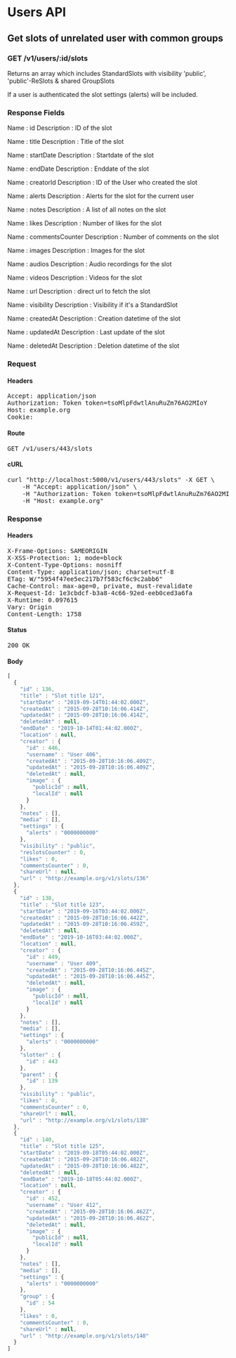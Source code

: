 # Users API

## Get slots of unrelated user with common groups

### GET /v1/users/:id/slots

Returns an array which includes StandardSlots with visibility &#39;public&#39;, &#39;public&#39;-ReSlots &amp; shared GroupSlots

If a user is authenticated the slot settings (alerts) will be included.

### Response Fields

Name : id
Description : ID of the slot

Name : title
Description : Title of the slot

Name : startDate
Description : Startdate of the slot

Name : endDate
Description : Enddate of the slot

Name : creatorId
Description : ID of the User who created the slot

Name : alerts
Description : Alerts for the slot for the current user

Name : notes
Description : A list of all notes on the slot

Name : likes
Description : Number of likes for the slot

Name : commentsCounter
Description : Number of comments on the slot

Name : images
Description : Images for the slot

Name : audios
Description : Audio recordings for the slot

Name : videos
Description : Videos for the slot

Name : url
Description : direct url to fetch the slot

Name : visibility
Description : Visibility if it&#39;s a StandardSlot

Name : createdAt
Description : Creation datetime of the slot

Name : updatedAt
Description : Last update of the slot

Name : deletedAt
Description : Deletion datetime of the slot

### Request

#### Headers

<pre>Accept: application/json
Authorization: Token token=tsoMlpFdwtlAnuRuZm76AO2MIoY
Host: example.org
Cookie: </pre>

#### Route

<pre>GET /v1/users/443/slots</pre>

#### cURL

<pre class="request">curl &quot;http://localhost:5000/v1/users/443/slots&quot; -X GET \
	-H &quot;Accept: application/json&quot; \
	-H &quot;Authorization: Token token=tsoMlpFdwtlAnuRuZm76AO2MIoY&quot; \
	-H &quot;Host: example.org&quot;</pre>

### Response

#### Headers

<pre>X-Frame-Options: SAMEORIGIN
X-XSS-Protection: 1; mode=block
X-Content-Type-Options: nosniff
Content-Type: application/json; charset=utf-8
ETag: W/&quot;5954f47ee5ec217b7f583cf6c9c2abb6&quot;
Cache-Control: max-age=0, private, must-revalidate
X-Request-Id: 1e3cbdcf-b3a8-4c66-92ed-eeb0ced3a6fa
X-Runtime: 0.097615
Vary: Origin
Content-Length: 1758</pre>

#### Status

<pre>200 OK</pre>

#### Body

```javascript
[
  {
    "id" : 136,
    "title" : "Slot title 121",
    "startDate" : "2019-09-14T01:44:02.000Z",
    "createdAt" : "2015-09-28T10:16:06.414Z",
    "updatedAt" : "2015-09-28T10:16:06.414Z",
    "deletedAt" : null,
    "endDate" : "2019-10-14T01:44:02.000Z",
    "location" : null,
    "creator" : {
      "id" : 446,
      "username" : "User 406",
      "createdAt" : "2015-09-28T10:16:06.409Z",
      "updatedAt" : "2015-09-28T10:16:06.409Z",
      "deletedAt" : null,
      "image" : {
        "publicId" : null,
        "localId" : null
      }
    },
    "notes" : [],
    "media" : [],
    "settings" : {
      "alerts" : "0000000000"
    },
    "visibility" : "public",
    "reslotsCounter" : 0,
    "likes" : 0,
    "commentsCounter" : 0,
    "shareUrl" : null,
    "url" : "http://example.org/v1/slots/136"
  },
  {
    "id" : 138,
    "title" : "Slot title 123",
    "startDate" : "2019-09-16T03:44:02.000Z",
    "createdAt" : "2015-09-28T10:16:06.442Z",
    "updatedAt" : "2015-09-28T10:16:06.459Z",
    "deletedAt" : null,
    "endDate" : "2019-10-16T03:44:02.000Z",
    "location" : null,
    "creator" : {
      "id" : 449,
      "username" : "User 409",
      "createdAt" : "2015-09-28T10:16:06.445Z",
      "updatedAt" : "2015-09-28T10:16:06.445Z",
      "deletedAt" : null,
      "image" : {
        "publicId" : null,
        "localId" : null
      }
    },
    "notes" : [],
    "media" : [],
    "settings" : {
      "alerts" : "0000000000"
    },
    "slotter" : {
      "id" : 443
    },
    "parent" : {
      "id" : 139
    },
    "visibility" : "public",
    "likes" : 0,
    "commentsCounter" : 0,
    "shareUrl" : null,
    "url" : "http://example.org/v1/slots/138"
  },
  {
    "id" : 140,
    "title" : "Slot title 125",
    "startDate" : "2019-09-18T05:44:02.000Z",
    "createdAt" : "2015-09-28T10:16:06.482Z",
    "updatedAt" : "2015-09-28T10:16:06.482Z",
    "deletedAt" : null,
    "endDate" : "2019-10-18T05:44:02.000Z",
    "location" : null,
    "creator" : {
      "id" : 452,
      "username" : "User 412",
      "createdAt" : "2015-09-28T10:16:06.462Z",
      "updatedAt" : "2015-09-28T10:16:06.462Z",
      "deletedAt" : null,
      "image" : {
        "publicId" : null,
        "localId" : null
      }
    },
    "notes" : [],
    "media" : [],
    "settings" : {
      "alerts" : "0000000000"
    },
    "group" : {
      "id" : 54
    },
    "likes" : 0,
    "commentsCounter" : 0,
    "shareUrl" : null,
    "url" : "http://example.org/v1/slots/140"
  }
]
```
